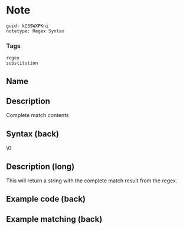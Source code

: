 # Note
```
guid: kC3SWXPKni
notetype: Regex Syntax
```

### Tags
```
regex
substitution
```

## Name


## Description
Complete match contents

## Syntax (back)
<div>\0</div>

## Description (long)
This will return a string with the complete match result from the regex.

## Example code (back)


## Example matching (back)

